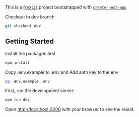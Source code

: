 This is a [Next.js](https://nextjs.org) project bootstrapped with [`create-next-app`](https://nextjs.org/docs/app/api-reference/cli/create-next-app).

Checkout to dev branch

```bash
git checkout dev
```

## Getting Started

Install the packages first

```bash
npm install
```

Copy .env.example to .env
and Add auth key to the env

```bash
cp .env.example .env
```

First, run the development server:

```bash
npm run dev

```

Open [http://localhost:3000](http://localhost:3000) with your browser to see the result.
